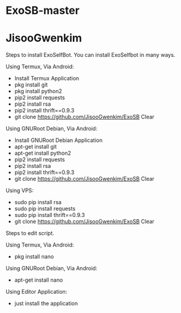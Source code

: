 # ExoSB-master
# JisooGwenkim


Steps to install ExoSelfBot.
You can install ExoSelfbot in many ways.

Using Termux, Via Android:
- Install Termux Application
- pkg install git
- pkg install python2
- pip2 install requests
- pip2 install rsa
- pip2 install thrift==0.9.3
- git clone https://github.com/JisooGwenkim/ExoSB
Clear

Using GNURoot Debian, Via Android:
- Install GNURoot Debian Application
- apt-get install git
- apt-get install python2
- pip2 install requests
- pip2 install rsa
- pip2 install thrift==0.9.3
- git clone https://github.com/JisooGwenkim/ExoSB
Clear

Using VPS:
- sudo pip install rsa
- sudo pip install requests
- sudo pip install thrift==0.9.3
- git clone https://github.com/JisooGwenkim/ExoSB
Clear


Steps to edit script.

Using Termux, Via Android:
- pkg install nano

Using GNURoot Debian, Via Android:
- apt-get install nano

Using Editor Application:
- just install the application
